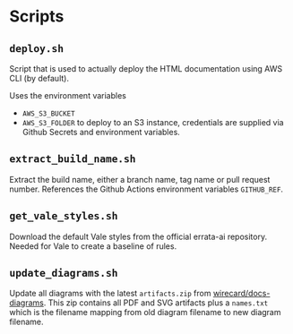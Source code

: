 # Scripts

## `deploy.sh`
Script that is used to actually deploy the HTML documentation using AWS CLI (by default).

Uses the environment variables
* `AWS_S3_BUCKET`
* `AWS_S3_FOLDER`
to deploy to an S3 instance, credentials are supplied via Github Secrets and environment variables.

## `extract_build_name.sh`
Extract the build name, either a branch name, tag name or pull request number.
References the Github Actions environment variables `GITHUB_REF`.

## `get_vale_styles.sh`
Download the default Vale styles from the official errata-ai repository.
Needed for Vale to create a baseline of rules.

## `update_diagrams.sh`
Update all diagrams with the latest `artifacts.zip` from [wirecard/docs-diagrams](https://github.com/wirecard/docs-diagrams).
This zip contains all PDF and SVG artifacts plus a `names.txt` which is the filename mapping from old diagram filename to new diagram filename.
